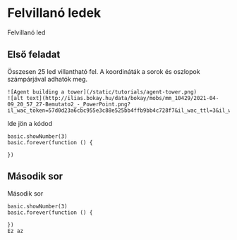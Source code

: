 # Felvillanó ledek
Felvillanó led

## Első feladat
Összesen 25 led villantható fel. A koordináták a sorok és oszlopok számpárjával adhatók meg.
```blocks
![Agent building a tower](/static/tutorials/agent-tower.png)
![alt text](http://ilias.bokay.hu/data/bokay/mobs/mm_10429/2021-04-09_20_57_27-Bemutato2_-_PowerPoint.png?il_wac_token=57d0d23a6cbc955e3c88e525bb4ffb9bb4c728f7&il_wac_ttl=3&il_wac_ts=1627633892)
```

Ide jön a kódod
```blocks
basic.showNumber(3)
basic.forever(function () {
	
})
```

## Második sor
Második sor

```blocks
basic.showNumber(3)
basic.forever(function () {
	
})
Ez az
```